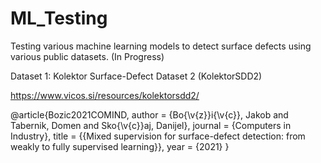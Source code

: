 # ML_Testing
Testing various machine learning models to detect surface defects using various public datasets.
(In Progress)

Dataset 1: Kolektor Surface-Defect Dataset 2 (KolektorSDD2)

https://www.vicos.si/resources/kolektorsdd2/

@article{Bozic2021COMIND,
  author = {Bo{\v{z}}i{\v{c}}, Jakob and Tabernik, Domen and 
  Sko{\v{c}}aj, Danijel},
  journal = {Computers in Industry},
  title = {{Mixed supervision for surface-defect detection:
from weakly to fully supervised learning}},
  year = {2021}
}
